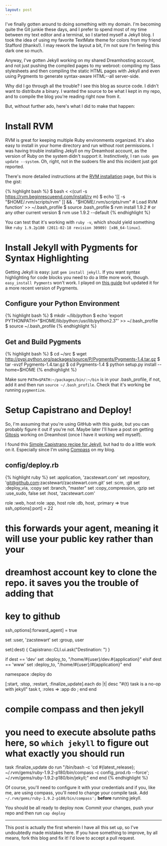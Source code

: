 ```yaml
---
layout: post
---
```

I've finally gotten around to doing something with my domain. I'm becoming quite the Git junkie
these days, and I prefer to spend most of my time between my text editor and a terminal, so I
started myself a Jekyll blog. I took the idea of using my favorite TextMate theme for colors from
my friend Stafford (thanks!). I may rework the layout a bit, I'm not sure I'm feeling this dark
one so much.

Anyway, I've gotten Jekyll working on my shared Dreamhosting account, and not just pushing the
compiled pages to my webroot: compiling my Sass stylesheets and then compiling the static HTML
pages with Jekyll and even using Pygments to generate syntax-aware HTML--all server-side.

Why did I go through all the trouble? I see this blog as source code. I didn't want to distribute
a binary. I wanted the source to be what I kept in my repo, and to compile the blog you're reading
right now from it.

But, without further ado, here's what I did to make that happen:

# Install RVM
RVM is great for keeping multiple Ruby environments organized. It's also easy to install in your
home directory and run without root permissions. I was having trouble installing Jekyll on my
Dreamhost account, as the version of Ruby on the system didn't support it. Instinctively, I ran
`sudo gem update --system`. Oh, right, not in the sudoers file and this incident just
got reported.

There's more detailed instructions at the [RVM installation](http://beginrescueend.com/rvm/install/ "RVM installation")
page, but this is the gist:

{% highlight bash %}
  $ bash < <(curl -s https://rvm.beginrescueend.com/install/rv m)
  $ echo '[[ -s "$HOME/.rvm/scripts/rvm" ]] && . "$HOME/.rvm/scripts/rvm" # Load RVM function' >> ~/.bash_profile
  $ source .bash_profile
  $ rvm install 1.9.2 # or any other current version
  $ rvm use 1.9.2 --default
{% endhighlight %}

You can test that it's working with `ruby -v`, which should yield something like `ruby 1.9.2p180 (2011-02-18 revision 30909) [x86_64-linux]`.

# Install Jekyll with Pygments for Syntax Highlighting
Getting Jekyll is easy: just `gem install jekyll`. If you want syntax highlighting for code blocks
you need to do a little more work, though. `easy_install Pygments` won't work. I played on
[this guide](http://tatey.com/2009/04/29/jekyll-meets-dreamhost-automated-deployment-for-jekyll-with-git/ "Jekyll Meets DreamHost. Automated Deployment For Jekyll With Git")
but updated it for a more recent version of Pygments.

## Configure your Python Environment
{% highlight bash %}
  $ mkdir ~/lib/python
  $ echo 'export PYTHONPATH="$HOME/lib/python:/usr/lib/python2.3"' >> ~/.bash_profile
  $ source ~/.bash_profile
{% endhighlight %}

## Get and Build Pygments
{% highlight bash %}
  $ cd ~/src
  $ wget http://pypi.python.org/packages/source/P/Pygments/Pygments-1.4.tar.gz
  $ tar -xvzf Pygments-1.4.tar.gz
  $ cd Pygments-1.4
  $ python setup.py install --home=$HOME
{% endhighlight %}

Make sure `PATH=$PATH:~/packages/bin/:~/bin` is in your .bash_profile, if not, add it
and then run `source ~/.bash_profile`. Check that it's working be running `pygmentize`.

# Setup Capistrano and Deploy!
So, I'm assuming that you're using GitHub with this guide, but you can probably figure it out
if you're not. Maybe later I'll have a post on getting [Gitosis](http://scie.nti.st/2007/11/14/hosting-git-repositories-the-easy-and-secure-way "Gitosis") working on Dreamhost (once I
have it working well myself).

I found this [Simple Capistrano recipe for Jekyll](https://gist.github.com/286293), but had to do a
little work on it. Especially since I'm using [Compass](http://compass-style.org) on my blog.

## config/deploy.rb
{% highlight ruby %}
set :application,       'zacstewart.com'
set :repository,        'git@github.com:zacstewart/zacstewart.com.git'
set :scm,               :git
set :deploy_via,        :copy
set :branch,            "master"
set :copy_compression,  :gzip
set :use_sudo,          false
set :host,              'zacstewart.com'

role :web,  host
role :app,  host
role :db,   host, :primary => true
ssh_options[:port] = 22

# this forwards your agent, meaning it will use your public key rather than your
# dreamhost account key to clone the repo. it saves you the trouble of adding that
# key to github
ssh_options[:forward_agent] = true

set :user,    'zacstewart'
set :group,   user

set(:dest) { Capistrano::CLI.ui.ask("Destination: ") }

if dest == 'dev'
  set :deploy_to,    "/home/#{user}/dev.#{application}"
elsif dest == 'www'
  set :deploy_to,    "/home/#{user}/#{application}"
end

namespace :deploy do

  [:start, :stop, :restart, :finalize_update].each do |t|
    desc "#{t} task is a no-op with jekyll"
    task t, :roles => :app do ; end
  end

  # compile compass and then jekyll
  # you need to execute absolute paths here, so `which jekyll` to figure out what exactly you should run
  task :finalize_update do
    run "/bin/bash -c 'cd #{latest_release}; ~/.rvm/gems/ruby-1.9.2-p180/bin/compass -c config_prod.rb --force'; ~/.rvm/gems/ruby-1.9.2-p180/bin/jekyll;"
  end
end
{% endhighlight %}

Of course, you'll need to configure it with your credentials and if you, like me, are using
compass, you'll need to change your compile task. Add ` ~/.rvm/gems/ruby-1.9.2-p180/bin/compass';`
__before__ running jekyll.

You should be all ready to deploy now. Commit your changes, push your repo and then run `cap deploy`

***

This post is actually the first wherein I have all this set up, so I've undoubtedly made
mistakes here. If you have something to improve, by all means, fork this blog and fix it!
I'd love to accept a pull request.